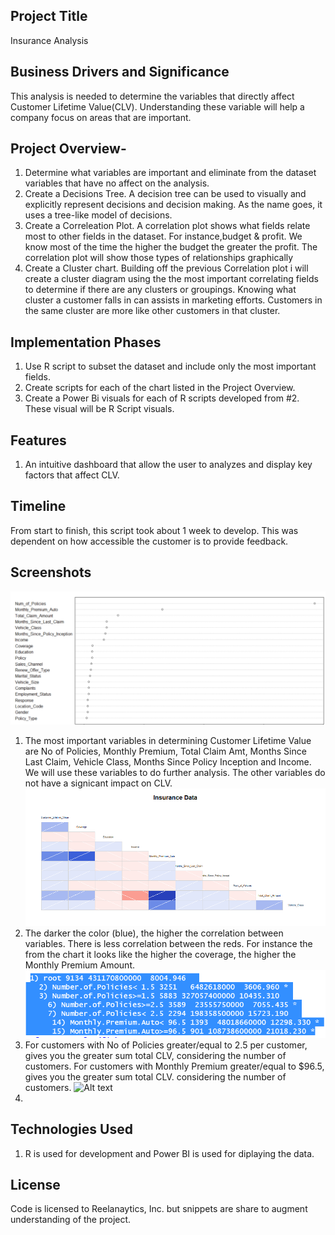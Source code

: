 

## Project Title 
Insurance Analysis

## Business Drivers and Significance
This analysis is needed to determine the variables that directly affect Customer Lifetime Value(CLV). Understanding these variable will help a company focus on areas that are important.

## Project Overview-
1. Determine what variables are important and eliminate from the dataset variables that have no affect on the analysis.
2. Create a Decisions Tree. A decision tree can be used to visually and explicitly represent decisions and decision making. As the name goes, it uses a tree-like model of decisions. 
3. Create a Correleation Plot. A correlation plot shows what fields relate most to other fields in the dataset. For instance,budget & profit. We know most of the time the higher the budget the greater the profit. The correlation plot will show those types of relationships graphically
4. Create a Cluster chart. Building off the previous Correlation plot i will create a cluster diagram using the the most important correlating fields to determine if there are any clusters or groupings. Knowing what cluster a customer falls in can assists in marketing efforts.  Customers in the same cluster are more like other customers in that cluster.

## Implementation Phases

1. Use R script to subset the dataset and include only the most important fields.
2. Create scripts for each of the chart listed in the Project Overview.
3. Create a Power Bi visuals for each of R scripts developed from #2. These visual will be R Script visuals.

## Features
1. An intuitive dashboard that allow the user to analyzes and display key factors that affect CLV.

## Timeline
From start to finish, this script took about 1 week to develop. This was dependent on how accessible the customer is to provide feedback. 

## Screenshots 
![Alt text](/data_analysis/importance.PNG?raw=true "Importance Variables")
1. The most important variables in determining Customer Lifetime Value are No of Policies, Monthly Premium, Total Claim Amt, Months Since Last Claim, Vehicle Class, Months Since Policy Inception and Income. We will use these variables to do further analysis. The other variables do not have a signicant impact on CLV.
![Alt text](/data_analysis/correlation.png?raw=true "Variables That Correlate")
2. The darker the color (blue), the higher the correlation between variables. There is less correlation between the reds. For instance the from the chart it looks like the higher the coverage, the higher the Monthly Premium Amount.
![Alt text](/data_analysis/dt.PNG?raw=true "Decision Tree")
3. For customers with No of Policies greater/equal to 2.5 per customer, gives you the greater sum total CLV, considering the number of customers. For customers with Monthly Premium greater/equal to  $96.5, gives you the greater sum total CLV. considering the number of customers.
![Alt text](/data_analysis/cluster.PNG?raw=true "Clusters")
4.
## Technologies Used
1. R is used for development and Power BI is used for diplaying the data.

## License
Code is licensed to Reelanaytics, Inc. but snippets are share to augment understanding of the project.



